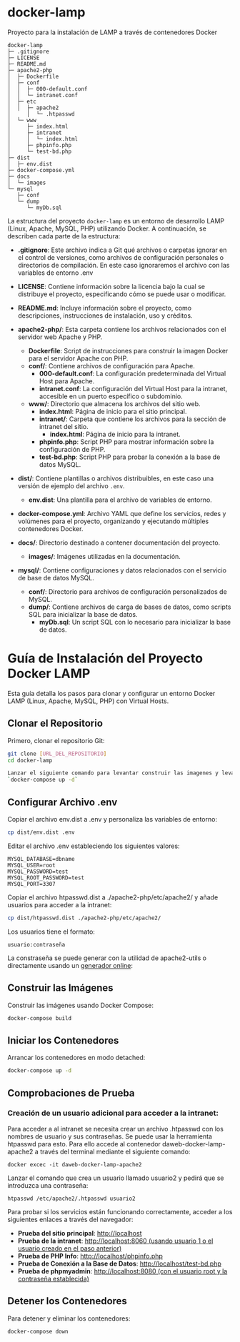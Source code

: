 # docker-lamp
Proyecto para la instalación de LAMP a través de contenedores Docker

```
docker-lamp
├─ .gitignore 
├─ LICENSE
├─ README.md
├─ apache2-php
│  ├─ Dockerfile
│  ├─ conf
│  │  ├─ 000-default.conf
│  │  └─ intranet.conf
│  ├─ etc
│  │  ├─ apache2
│     │  └─ .htpasswd
│  └─ www
│     ├─ index.html
│     ├─ intranet
│     │  └─ index.html
│     ├─ phpinfo.php
│     └─ test-bd.php
├─ dist
│  ├─ env.dist
├─ docker-compose.yml
├─ docs
│  └─ images
└─ mysql
   ├─ conf
   └─ dump
      └─ myDb.sql

```

La estructura del proyecto `docker-lamp` es un entorno de desarrollo LAMP (Linux, Apache, MySQL, PHP) utilizando Docker. A continuación, se describen cada parte de la estructura:

- **.gitignore**: Este archivo indica a Git qué archivos o carpetas ignorar en el control de versiones, como archivos de configuración personales o directorios de compilación. En este caso ignoraremos el archivo con las variables de entorno .env

- **LICENSE**: Contiene información sobre la licencia bajo la cual se distribuye el proyecto, especificando cómo se puede usar o modificar.

- **README.md**: Incluye información sobre el proyecto, como descripciones, instrucciones de instalación, uso y créditos.

- **apache2-php/**: Esta carpeta contiene los archivos relacionados con el servidor web Apache y PHP.
  - **Dockerfile**: Script de instrucciones para construir la imagen Docker para el servidor Apache con PHP.
  - **conf/**: Contiene archivos de configuración para Apache.
    - **000-default.conf**: La configuración predeterminada del Virtual Host para Apache.
    - **intranet.conf**: La configuración del Virtual Host para la intranet, accesible en un puerto específico o subdominio.
  - **www/**: Directorio que almacena los archivos del sitio web.
    - **index.html**: Página de inicio para el sitio principal.
    - **intranet/**: Carpeta que contiene los archivos para la sección de intranet del sitio.
      - **index.html**: Página de inicio para la intranet.
    - **phpinfo.php**: Script PHP para mostrar información sobre la configuración de PHP.
    - **test-bd.php**: Script PHP para probar la conexión a la base de datos MySQL.

- **dist/**: Contiene plantillas o archivos distribuibles, en este caso una versión de ejemplo del archivo `.env`.
  - **env.dist**: Una plantilla para el archivo de variables de entorno.

- **docker-compose.yml**: Archivo YAML que define los servicios, redes y volúmenes para el proyecto, organizando y ejecutando múltiples contenedores Docker.

- **docs/**: Directorio destinado a contener documentación del proyecto.
  - **images/**: Imágenes utilizadas en la documentación.

- **mysql/**: Contiene configuraciones y datos relacionados con el servicio de base de datos MySQL.
  - **conf/**: Directorio para archivos de configuración personalizados de MySQL.
  - **dump/**: Contiene archivos de carga de bases de datos, como scripts SQL para inicializar la base de datos.
    - **myDb.sql**: Un script SQL con lo necesario para inicializar la base de datos.

# Guía de Instalación del Proyecto Docker LAMP

Esta guía detalla los pasos para clonar y configurar un entorno Docker LAMP (Linux, Apache, MySQL, PHP) con Virtual Hosts.

## Clonar el Repositorio

Primero, clonar el repositorio Git:

```bash
git clone [URL_DEL_REPOSITORIO]
cd docker-lamp

Lanzar el siguiente comando para levantar construir las imagenes y levantar los contenedores en segundo plano:
`docker-compose up -d`
```

##  Configurar Archivo .env

Copiar el archivo env.dist a .env y personaliza las variables de entorno:

```bash
cp dist/env.dist .env
```

Editar el archivo .env estableciendo los siguientes valores:

```
MYSQL_DATABASE=dbname
MYSQL_USER=root
MYSQL_PASSWORD=test
MYSQL_ROOT_PASSWORD=test
MYSQL_PORT=3307
```

Copiar el archivo htpasswd.dist a ./apache2-php/etc/apache2/ y añade usuarios para acceder a la intranet:

```bash
cp dist/htpasswd.dist ./apache2-php/etc/apache2/
```

Los usuarios tiene el formato:
```
usuario:contraseña
```
La constraseña se puede generar con la utilidad de apache2-utils o directamente usando un [generador online](https://hellotools.org/es/generar-cifrar-contrasena-para-archivo-htpasswd): 

## Construir las Imágenes

Construir las imágenes usando Docker Compose:

```bash
docker-compose build
```

## Iniciar los Contenedores

Arrancar los contenedores en modo detached:

```bash
docker-compose up -d
```

## Comprobaciones de Prueba

### Creación de un usuario adicional para acceder a la intranet:
Para acceder a al intranet se necesita crear un archivo .htpasswd con los nombres de usuario y sus contraseñas. Se puede usar la herramienta htpasswd para esto. Para ello accede al contenedor daweb-docker-lamp-apache2 a través del terminal mediante el siguiente comando:

```
docker excec -it daweb-docker-lamp-apache2
```

Lanzar el comando que crea un usuario llamado usuario2 y pedirá que se introduzca una contraseña:
```
htpasswd /etc/apache2/.htpasswd usuario2
```

Para probar si los servicios están funcionando correctamente, acceder a los siguientes enlaces a través del navegador:

- **Prueba del sitio principal**: [http://localhost](http://localhost)
- **Prueba de la intranet**: [http://localhost:8060 (usando usuario 1 o el usuario creado en el paso anterior)](http://localhost:8060)
- **Prueba de PHP Info**: [http://localhost/phpinfo.php](http://localhost/phpinfo.php)
- **Prueba de Conexión a la Base de Datos**: [http://localhost/test-bd.php](http://localhost/test-bd.php)
- **Prueba de phpmyadmin**: [http://localhost:8080 (con el usuario root y la contraseña establecida)](http://localhost:8080)


## Detener los Contenedores
Para detener y eliminar los contenedores:

```bash
docker-compose down
```

